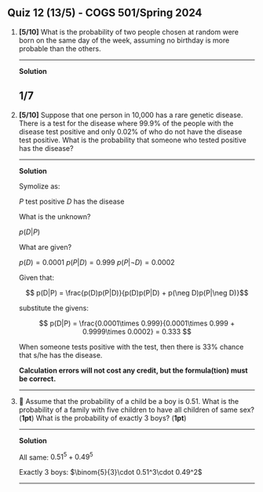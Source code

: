 
Quiz 12 (13/5) - COGS 501/Spring 2024
------------------------------------

1. **[5/10]** What is the probability of two people chosen at random were born on the same day of the week, assuming no birthday is more probable than the others. 

    ----------------------

    **Solution**

    $1/7$
    ----------------------
    

1. **[5/10]** Suppose that one person in 10,000 has a rare genetic disease. There is a test for the disease where 99.9% of the people with the disease test positive and only 0.02% of who do not have the disease test positive. What is the probability that someone who tested positive has the disease?  
   

    ----------------------

    **Solution**

    Symolize as:

    $P$ test positive 
    $D$ has the disease

    What is the unknown?

    $p(D|P)$

    What are given?

    $p(D) = 0.0001$
    $p(P|D) = 0.999$
    $p(P|\neg D) = 0.0002$

    Given that:

    $$ p(D|P) = \frac{p(D)p(P|D)}{p(D)p(P|D) + p(\neg D)p(P|\neg D)}$$ 
  
    substitute the givens:

    $$ p(D|P) = \frac{0.0001\times 0.999}{0.0001\times 0.999 + 0.9999\times 0.0002} = 0.333 $$

    When someone tests positive with the test, then there is $33\%$ chance that
    s/he has the disease.


    **Calculation errors will not cost any credit, but the formula(tion) must be
    correct.**

    ----------------------


1. 💎  Assume that the probability of a child be a boy is 0.51. What is the probability of a family with five children to have all children of same sex? (**1pt**) What is the probability of exactly 3 boys? (**1pt**)  


    ----------------------

    **Solution**

    All same: $0.51^5 + 0.49^5$

    Exactly 3 boys: $\binom{5}{3}\cdot 0.51^3\cdot 0.49^2$

    ----------------------
